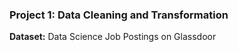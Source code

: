 <!DOCTYPE html>
<html lang="en">
<head>
    <meta charset="UTF-8">
    <meta name="viewport" content="width=device-width, initial-scale=1.0">
</head>
<body>
    <h3>Project 1: Data Cleaning and Transformation</h3>
    <p><b>Dataset:</b> Data Science Job Postings on Glassdoor</p>
</body>
</html>
